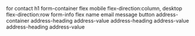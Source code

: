 for contact
    h1
    form-container flex mobile flex-direction:column, desktop flex-direction:row
        form-info flex
            name
            email
        message
        button
    address-container
        address-heading
        address-value
        address-heading
        address-value
        address-heading
        address-value